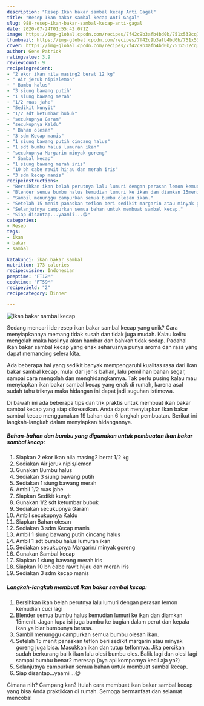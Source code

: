 ```yaml
---
description: "Resep Ikan bakar sambal kecap Anti Gagal"
title: "Resep Ikan bakar sambal kecap Anti Gagal"
slug: 988-resep-ikan-bakar-sambal-kecap-anti-gagal
date: 2020-07-24T01:55:42.071Z
image: https://img-global.cpcdn.com/recipes/7f42c9b3afb4bd0b/751x532cq70/ikan-bakar-sambal-kecap-foto-resep-utama.jpg
thumbnail: https://img-global.cpcdn.com/recipes/7f42c9b3afb4bd0b/751x532cq70/ikan-bakar-sambal-kecap-foto-resep-utama.jpg
cover: https://img-global.cpcdn.com/recipes/7f42c9b3afb4bd0b/751x532cq70/ikan-bakar-sambal-kecap-foto-resep-utama.jpg
author: Gene Patrick
ratingvalue: 3.9
reviewcount: 9
recipeingredient:
- "2 ekor ikan nila masing2 berat 12 kg"
- " Air jeruk nipislemon"
- " Bumbu halus"
- "3 siung bawang putih"
- "1 siung bawang merah"
- "1/2 ruas jahe"
- "Sedikit kunyit"
- "1/2 sdt ketumbar bubuk"
- "secukupnya Garam"
- "secukupnya Kaldu"
- " Bahan olesan"
- "3 sdm Kecap manis"
- "1 siung bawang putih cincang halus"
- "1 sdt bumbu halus lumuran ikan"
- "secukupnya Margarin minyak goreng"
- " Sambal kecap"
- "1 siung bawang merah iris"
- "10 bh cabe rawit hijau dan merah iris"
- "3 sdm kecap manis"
recipeinstructions:
- "Bersihkan ikan belah perutnya lalu lumuri dengan perasan lemon kemudian cuci lagi"
- "Blender semua bumbu halus kemudian lumuri ke ikan dan diamkan 15menit. Jagan lupa isi juga bumbu ke bagian dalam perut dan kepala ikan ya biar bumbunya berasa."
- "Sambil menunggu campurkan semua bumbu olesan ikan."
- "Setelah 15 menit panaskan teflon beri sedikit margarin atau minyak goreng juga bisa. Masukkan ikan dan tutup teflonnya. Jika percikan sudah berkurang balik ikan lalu olesi bumbu oles. Balik lagi dan olesi lagi sampai bumbu benar2 meresap.(oya api kompornya kecil aja ya?)"
- "Selanjutnya campurkan semua bahan untuk membuat sambal kecap."
- "Siap disantap...yaamii...😋"
categories:
- Resep
tags:
- ikan
- bakar
- sambal

katakunci: ikan bakar sambal 
nutrition: 173 calories
recipecuisine: Indonesian
preptime: "PT12M"
cooktime: "PT59M"
recipeyield: "2"
recipecategory: Dinner

---
```



![Ikan bakar sambal kecap](https://img-global.cpcdn.com/recipes/7f42c9b3afb4bd0b/751x532cq70/ikan-bakar-sambal-kecap-foto-resep-utama.jpg)

Sedang mencari ide resep ikan bakar sambal kecap yang unik? Cara menyiapkannya memang tidak susah dan tidak juga mudah. Kalau keliru mengolah maka hasilnya akan hambar dan bahkan tidak sedap. Padahal ikan bakar sambal kecap yang enak seharusnya punya aroma dan rasa yang dapat memancing selera kita.

Ada beberapa hal yang sedikit banyak mempengaruhi kualitas rasa dari ikan bakar sambal kecap, mulai dari jenis bahan, lalu pemilihan bahan segar, sampai cara mengolah dan menghidangkannya. Tak perlu pusing kalau mau menyiapkan ikan bakar sambal kecap yang enak di rumah, karena asal sudah tahu triknya maka hidangan ini dapat jadi suguhan istimewa.




Di bawah ini ada beberapa tips dan trik praktis untuk membuat ikan bakar sambal kecap yang siap dikreasikan. Anda dapat menyiapkan Ikan bakar sambal kecap menggunakan 19 bahan dan 6 langkah pembuatan. Berikut ini langkah-langkah dalam menyiapkan hidangannya.

<!--inarticleads1-->

##### Bahan-bahan dan bumbu yang digunakan untuk pembuatan Ikan bakar sambal kecap:

1. Siapkan 2 ekor ikan nila masing2 berat 1/2 kg
1. Sediakan  Air jeruk nipis/lemon
1. Gunakan  Bumbu halus
1. Sediakan 3 siung bawang putih
1. Sediakan 1 siung bawang merah
1. Ambil 1/2 ruas jahe
1. Siapkan Sedikit kunyit
1. Gunakan 1/2 sdt ketumbar bubuk
1. Sediakan secukupnya Garam
1. Ambil secukupnya Kaldu
1. Siapkan  Bahan olesan
1. Sediakan 3 sdm Kecap manis
1. Ambil 1 siung bawang putih cincang halus
1. Ambil 1 sdt bumbu halus lumuran ikan
1. Sediakan secukupnya Margarin/ minyak goreng
1. Gunakan  Sambal kecap
1. Siapkan 1 siung bawang merah iris
1. Siapkan 10 bh cabe rawit hijau dan merah iris
1. Sediakan 3 sdm kecap manis




<!--inarticleads2-->

##### Langkah-langkah membuat Ikan bakar sambal kecap:

1. Bersihkan ikan belah perutnya lalu lumuri dengan perasan lemon kemudian cuci lagi
1. Blender semua bumbu halus kemudian lumuri ke ikan dan diamkan 15menit. Jagan lupa isi juga bumbu ke bagian dalam perut dan kepala ikan ya biar bumbunya berasa.
1. Sambil menunggu campurkan semua bumbu olesan ikan.
1. Setelah 15 menit panaskan teflon beri sedikit margarin atau minyak goreng juga bisa. Masukkan ikan dan tutup teflonnya. Jika percikan sudah berkurang balik ikan lalu olesi bumbu oles. Balik lagi dan olesi lagi sampai bumbu benar2 meresap.(oya api kompornya kecil aja ya?)
1. Selanjutnya campurkan semua bahan untuk membuat sambal kecap.
1. Siap disantap...yaamii...😋




Gimana nih? Gampang kan? Itulah cara membuat ikan bakar sambal kecap yang bisa Anda praktikkan di rumah. Semoga bermanfaat dan selamat mencoba!
